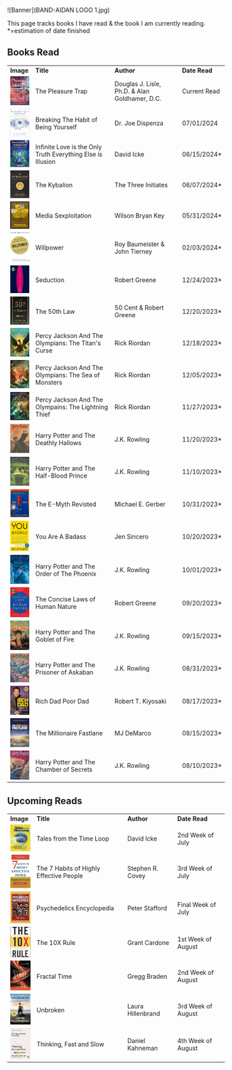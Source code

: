 ![Banner](BAND-AIDAN LOGO 1.jpg)


This page tracks books I have read & the book I am currently reading.
*=estimation of date finished

## Books Read

<table>
  <tr>
    <td><strong>Image</strong></td>
    <td><strong>Title</strong></td>
    <td><strong>Author</strong></td>
    <td><strong>Date Read</strong></td>
  </tr>
    <tr>
    <td><img src="Book Covers/The Pleasure Trap.jpg" alt="Book Image" width="50"/></td>
    <td>The Pleasure Trap</td>
    <td>Douglas J. Lisle, Ph.D. & Alan Goldhamer, D.C.</td>
    <td>Current Read</td>
  </tr>
  <tr>
    <td><img src="Book Covers/71bQU3h3TzL._AC_UF1000,1000_QL80_.jpg" alt="Book Image" width="50"/></td>
    <td>Breaking The Habit of Being Yourself</td>
    <td>Dr. Joe Dispenza</td>
    <td>07/01/2024</td>
  </tr>
    <tr>
    <td><img src="Book Covers/61NQ8vbRrfL.jpg" alt="Book Image" width="50"/></td>
    <td>Infinite Love is the Only Truth Everything Else is Illusion</td>
    <td>David Icke</td>
    <td>06/15/2024*</td>
  </tr>
  <tr>
    <td><img src="Book Covers/The Kybalion.jpg" alt="Book Image" width="50"/></td>
    <td>The Kybalion</td>
    <td>The Three Initiates</td>
    <td>06/07/2024*</td>
  </tr>
  <tr>
    <td><img src="Book Covers/Media Sexploitation.webp" alt="Book Image" width="50"/></td>
    <td>Media Sexploitation</td>
    <td>Wilson Bryan Key</td>
    <td>05/31/2024*</td>
  </tr>
  <tr>
    <td><img src="Book Covers/Willpower.jpg" alt="Book Image" width="50"/></td>
    <td>Willpower</td>
    <td>Roy Baumeister & John Tierney</td>
    <td>02/03/2024*</td>
  </tr>
  <tr>
    <td><img src="Book Covers/Seduction.jpg" alt="Book Image" width="50"/></td>
    <td>Seduction</td>
    <td>Robert Greene</td>
    <td>12/24/2023*</td>
  </tr>
  <tr>
    <td><img src="Book Covers/The 50th Law.jpg" alt="Book Image" width="50"/></td>
    <td>The 50th Law</td>
    <td>50 Cent & Robert Greene</td>
    <td>12/20/2023*</td>
  </tr>
  <tr>
    <td><img src="Book Covers/The Titan's Curse.jpg" alt="Book Image" width="50"/></td>
    <td>Percy Jackson And The Olympians: The Titan's Curse</td>
    <td>Rick Riordan</td>
    <td>12/18/2023*</td>
  </tr>
  <tr>
    <td><img src="Book Covers/The Sea Of Monsters.jpg" alt="Book Image" width="50"/></td>
    <td>Percy Jackson And The Olympians: The Sea of Monsters</td>
    <td>Rick Riordan</td>
    <td>12/05/2023*</td>
  </tr>
  <tr>
    <td><img src="Book Covers/The Lightning Thief.jpg" alt="Book Image" width="50"/></td>
    <td>Percy Jackson And The Olympains: The Lightning Thief</td>
    <td>Rick Riordan</td>
    <td>11/27/2023*</td>
  </tr>
  <tr>
    <td><img src="Book Covers/Deathly Hallows.jpg" alt="Book Image" width="50"/></td>
    <td>Harry Potter and The Deathly Hallows</td>
    <td>J.K. Rowling</td>
    <td>11/20/2023*</td>
  </tr>
  <tr>
    <td><img src="Book Covers/The Half Blood Prince.jpg" alt="Book Image" width="50"/></td>
    <td>Harry Potter and The Half-Blood Prince</td>
    <td>J.K. Rowling</td>
    <td>11/10/2023*</td>
  </tr>
  <tr>
    <td><img src="Book Covers/The E Mytth.jpg" alt="Book Image" width="50"/></td>
    <td>The E-Myth Revisted</td>
    <td>Michael E. Gerber</td>
    <td>10/31/2023*</td>
  </tr>
  <tr>
    <td><img src="Book Covers/You are a Badass.jpg" alt="Book Image" width="50"/></td>
    <td>You Are A Badass</td>
    <td>Jen Sincero</td>
    <td>10/20/2023*</td>
  </tr>
  <tr>
    <td><img src="Book Covers/Order Of The Phoenix.jpg" alt="Book Image" width="50"/></td>
    <td>Harry Potter and The Order of The Phoenix</td>
    <td>J.K. Rowling</td>
    <td>10/01/2023*</td>
  </tr>
  <tr>
    <td><img src="Book Covers/Concise Human Nature.jpg" alt="Book Image" width="50"/></td>
    <td>The Concise Laws of Human Nature</td>
    <td>Robert Greene</td>
    <td>09/20/2023*</td>
  </tr>
  <tr>
    <td><img src="Book Covers/Goblet Of Fire.jpg" alt="Book Image" width="50"/></td>
    <td>Harry Potter and The Goblet of Fire</td>
    <td>J.K. Rowling</td>
    <td>09/15/2023*</td>
  </tr>
  <tr>
    <td><img src="Book Covers/Prisoner Of Azkaban.jpg" alt="Book Image" width="50"/></td>
    <td>Harry Potter and The Prisoner of Askaban</td>
    <td>J.K. Rowling</td>
    <td>08/31/2023*</td>
  </tr>
  <tr>
    <td><img src="Book Covers/Rich Dad Poor Dad.jpg" alt="Book Image" width="50"/></td>
    <td>Rich Dad Poor Dad</td>
    <td>Robert T. Kiyosaki</td>
    <td>08/17/2023*</td>
  </tr>
  <tr>
    <td><img src="Book Covers/The Millionarie Fastlane.webp" alt="Book Image" width="50"/></td>
    <td>The Millionaire Fastlane</td>
    <td>MJ DeMarco</td>
    <td>08/15/2023*</td>
  </tr>
  <tr>
    <td><img src="Book Covers/Chamber Of Secrets.jpg" alt="Book Image" width="50"/></td>
    <td>Harry Potter and The Chamber of Secrets</td>
    <td>J.K. Rowling</td>
    <td>08/10/2023*</td>
  </tr>
  </table>


## Upcoming Reads
<table>
  <tr>
    <td><strong>Image</strong></td>
    <td><strong>Title</strong></td>
    <td><strong>Author</strong></td>
    <td><strong>Date Read</strong></td>
  </tr>
  <tr>
    <td><img src="Book Covers/Tales From Time Loop.jpg" alt="Book Image" width="50"/></td>
    <td>Tales from the Time Loop</td>
    <td>David Icke</td>
    <td>2nd Week of July</td>
  </tr>
  <tr>
    <td><img src="Book Covers/The 7 Habits Of Highly.png" alt="Book Image" width="50"/></td>
    <td>The 7 Habits of Highly Effective People</td>
    <td>Stephen R. Covey</td>
    <td>3rd Week of July</td>
  </tr>
  <tr>
    <td><img src="Book Covers/Psychedelics Encyclopedia.jpg" alt="Book Image" width="50"/></td>
    <td>Psychedelics Encyclopedia</td>
    <td>Peter Stafford</td>
    <td>Final Week of July</td>
  </tr>
  <tr>
    <td><img src="Book Covers/10 X.jpg" alt="Book Image" width="50"/></td>
    <td>The 10X Rule</td>
    <td>Grant Cardone</td>
    <td>1st Week of August</td>
  </tr>
  <tr>
    <td><img src="Book Covers/Fractal Time.jpg" alt="Book Image" width="50"/></td>
    <td>Fractal Time</td>
    <td>Gregg Braden</td>
    <td>2nd Week of August</td>
  </tr>
    <tr>
    <td><img src="Book Covers/Unbroken.jfif" alt="Book Image" width="50"/></td>
    <td>Unbroken</td>
    <td>Laura Hillenbrand</td>
    <td>3rd Week of August</td>
  </tr>
    <tr>
    <td><img src="Book Covers/Thinking Fast And Slow.jpg" alt="Book Image" width="50"/></td>
    <td>Thinking, Fast and Slow</td>
    <td>Daniel Kahneman</td>
    <td>4th Week of August</td>
  </tr>
</table>
